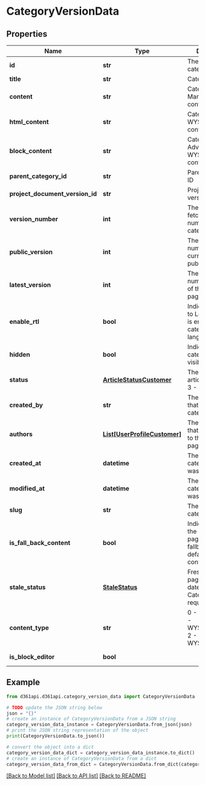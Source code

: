# CategoryVersionData


## Properties

Name | Type | Description | Notes
------------ | ------------- | ------------- | -------------
**id** | **str** | The ID of the category | [optional] 
**title** | **str** | Category title | [optional] 
**content** | **str** | Category page Markdown content | [optional] 
**html_content** | **str** | Category page WYSIWYG(HTML) content | [optional] 
**block_content** | **str** | Category page Advanced WYSIWYG content | [optional] 
**parent_category_id** | **str** | Parent category ID | [optional] 
**project_document_version_id** | **str** | Project document version ID | [optional] 
**version_number** | **int** | The currently fetched version number of this category page | [optional] 
**public_version** | **int** | The version number that is currently published | [optional] 
**latest_version** | **int** | The latest version number(revision) of this  category page. | [optional] 
**enable_rtl** | **bool** | Indicates if Right to Left alignment is enabled for the category page language | [optional] 
**hidden** | **bool** | Indicates if the category page is visible on the site | [optional] 
**status** | [**ArticleStatusCustomer**](ArticleStatusCustomer.md) | The status of the article: 0 - Draft, 3 - Published | [optional] 
**created_by** | **str** | The ID of the user that created the category page | [optional] 
**authors** | [**List[UserProfileCustomer]**](UserProfileCustomer.md) | The list of authors that contributed to this category page | [optional] 
**created_at** | **datetime** | The date the category page was created | [optional] 
**modified_at** | **datetime** | The date the category page was last modified | [optional] 
**slug** | **str** | The slug of the category page | [optional] 
**is_fall_back_content** | **bool** | Indicates whether the category page content is a fallback of the default language content or not | [optional] 
**stale_status** | [**StaleStatus**](StaleStatus.md) | Fresh - Category page is up-to-date  Stale -  Category page requires review | [optional] 
**content_type** | **str** | 0 - Markdown  1 - WYSIWYG(HTML)  2 - Advanced WYSIWYG | [optional] 
**is_block_editor** | **bool** |  | [optional] [readonly] 

## Example

```python
from d361api.d361api.category_version_data import CategoryVersionData

# TODO update the JSON string below
json = "{}"
# create an instance of CategoryVersionData from a JSON string
category_version_data_instance = CategoryVersionData.from_json(json)
# print the JSON string representation of the object
print(CategoryVersionData.to_json())

# convert the object into a dict
category_version_data_dict = category_version_data_instance.to_dict()
# create an instance of CategoryVersionData from a dict
category_version_data_from_dict = CategoryVersionData.from_dict(category_version_data_dict)
```
[[Back to Model list]](../README.md#documentation-for-models) [[Back to API list]](../README.md#documentation-for-api-endpoints) [[Back to README]](../README.md)


